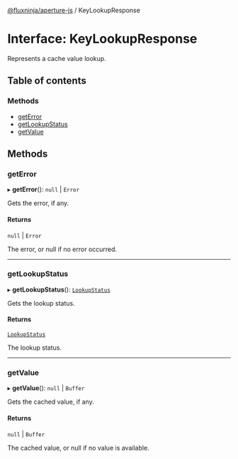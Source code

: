 [@fluxninja/aperture-js](../README.md) / KeyLookupResponse

# Interface: KeyLookupResponse

Represents a cache value lookup.

## Table of contents

### Methods

- [getError](KeyLookupResponse.md#geterror)
- [getLookupStatus](KeyLookupResponse.md#getlookupstatus)
- [getValue](KeyLookupResponse.md#getvalue)

## Methods

### getError

▸ **getError**(): ``null`` \| `Error`

Gets the error, if any.

#### Returns

``null`` \| `Error`

The error, or null if no error occurred.

___

### getLookupStatus

▸ **getLookupStatus**(): [`LookupStatus`](../enums/LookupStatus.md)

Gets the lookup status.

#### Returns

[`LookupStatus`](../enums/LookupStatus.md)

The lookup status.

___

### getValue

▸ **getValue**(): ``null`` \| `Buffer`

Gets the cached value, if any.

#### Returns

``null`` \| `Buffer`

The cached value, or null if no value is available.
